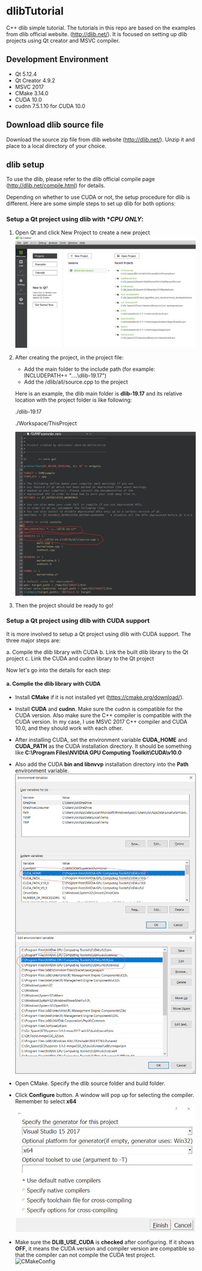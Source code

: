 # dlibTutorial
C++ dlib simple tutorial. The tutorials in this repo are based on the examples from dlib official website.
(http://dlib.net/). It is focused on setting up dlib projects using Qt creator and MSVC compiler. 

## Development Environment 

- Qt 5.12.4
- Qt Creator 4.9.2
- MSVC 2017
- CMake 3.14.0
- CUDA 10.0
- cudnn 7.5.1.10 for CUDA 10.0

## Download dlib source file

Download the source zip file from dlib website (http://dlib.net/). Unzip it and place to a local directory of your 
choice. 


## dlib setup

To use the dlib, please refer to the dlib official compile page (http://dlib.net/compile.html) for details.

Depending on whether to use CUDA or not, the setup procedure for dlib is different. Here are some simple steps
to set up dlib for both options:

### Setup a Qt project using dlib with **CPU ONLY*:

1. Open Qt and click New Project to create a new project
![NewProject](./Images/NewProject.png)   

2. After creating the project, in the project file:
	- Add the main folder to the include path (for example: INCLUDEPATH+= "..\..\dlib-19.17") 
	- Add the /dlib/all/source.cpp to the project
	
	Here is an example, the dlib main folder is **dlib-19.17** and its relative location with the project folder
	is like following:
	
	./dlib-19.17
	
	./Workspace/ThisProject
	
	![CPU Project](./Images/CpuProject.png)
	
3. Then the project should be ready to go!

### Setup a Qt project using dlib with **CUDA** support

It is more involved to setup a Qt project using dlib with CUDA support. The three major steps are:

a. Compile the dlib library with CUDA 
b. Link the built dlib library to the Qt project
c. Link the CUDA and cudnn library to the Qt project

Now let's go into the details for each step:

#### a. Complie the dlib library with CUDA

- Install **CMake** if it is not installed yet (https://cmake.org/download/).
- Install **CUDA** and **cudnn**. Make sure the cudnn is compatible for the CUDA version. Also make sure the C++ compiler
  is compatible with the CUDA version. In my case, I use MSVC 2017 C++ compiler and CUDA 10.0, and they should work 
  with each other.
- After installing CUDA, set the environment variable **CUDA_HOME** and **CUDA_PATH** as the CUDA installation directory. It should 
  be something like  **C:\Program Files\NVIDIA GPU Computing Toolkit\CUDA\v10.0**
- Also add the CUDA **bin and libnvvp** installation directory into the **Path** environment variable.   
![Cudahome](./Images/CUDAHOME.png)
![PathEnv](./Images/PathEnv.png)

- Open CMake. Specify the dlib source folder and build folder. 
- Click **Configure** button. A window will pop up for selecting the compiler. Remember to select **x64**
![CmakeCompiler](./Images/CmakeCompiler.png)
- Make sure the **DLIB_USE_CUDA** is **checked** after configuring. If it shows **OFF**, it means the CUDA version and compiler 
  version are compatible so that the compiler can not compile the CUDA test project. 
![CMakeConfig](./Images/CMakeConfig.png)

  
 


	
	
	
	



 
